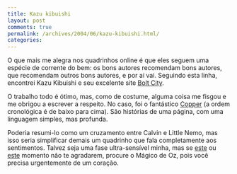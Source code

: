 ```yaml
---
title: Kazu kibuishi
layout: post
comments: true
permalink: /archives/2004/06/kazu-kibuishi.html/
categories:
---
```

O que mais me alegra nos quadrinhos online é que eles seguem uma espécie de corrente do bem: os bons autores recomendam bons autores, que recomendam outros bons autores, e por aí vai. Seguindo esta linha, encontrei Kazu Kibuishi e seu excelente site [Bolt City][1].

O trabalho todo é ótimo, mas, como de costume, alguma coisa me fisgou e me obrigou a escrever a respeito. No caso, foi o fantástico <a href="http://www.boltcity.com/copper_home.htm" >Copper</a> (a ordem cronológica é de baixo para cima). São histórias de uma página, com uma linguagem simples, mas profunda.

Poderia resumi-lo como um cruzamento entre Calvin e Little Nemo, mas isso seria simplificar demais um quadrinho que fala completamente aos sentimentos. Talvez seja uma fase ultra-sensível minha, mas se <a href="http://www.boltcity.net/copper_bubbles.htm" >este</a> ou <a href="http://www.boltcity.com/copper\_019\_transit.htm" >este</a> momento não te agradarem, procure o Mágico de Oz, pois você precisa urgentemente de um coração.

 [1]: http://www.boltcity.net